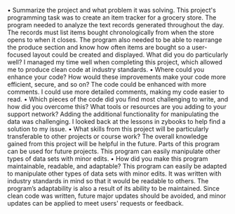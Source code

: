 •	Summarize the project and what problem it was solving. 
This project's programming task was to create an item tracker for a grocery store. The program needed to analyze the text records generated throughout the day. The records must list items bought chronologically from when the store opens to when it closes. The program also needed to be able to rearrange the produce section and know how often items are bought so a user-focused layout could be created and displayed.
What did you do particularly well? 
I managed my time well when completing this project, which allowed me to produce clean code at industry standards.
•	Where could you enhance your code? How would these improvements make your code more efficient, secure, and so on? 
The code could be enhanced with more comments. I could use more detailed comments, making my code easier to read.
•	Which pieces of the code did you find most challenging to write, and how did you overcome this? What tools or resources are you adding to your support network? 
Adding the additional functionality for manipulating the data was challenging. I looked back at the lessons in zybooks to help find a solution to my issue.
•	What skills from this project will be particularly transferable to other projects or course work? 
The overall knowledge gained from this project will be helpful in the future. Parts of this program can be used for future projects. This program can easily manipulate other types of data sets with minor edits.
•	How did you make this program maintainable, readable, and adaptable? 
This program can easily be adapted to manipulate other types of data sets with minor edits. It was written with industry standards in mind so that it would be readable to others. The program’s adaptability is also a result of its ability to be maintained. Since clean code was written, future major updates should be avoided, and minor updates can be applied to meet users' requests or feedback.
